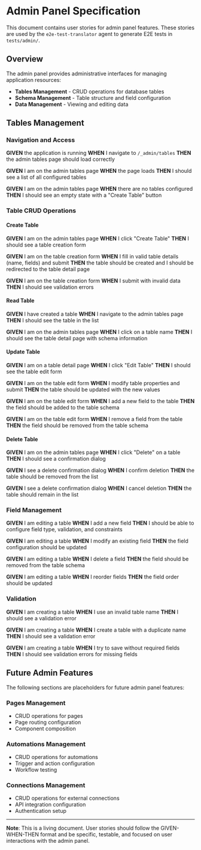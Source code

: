 # Admin Panel Specification

This document contains user stories for admin panel features. These stories are used by the `e2e-test-translator` agent to generate E2E tests in `tests/admin/`.

## Overview

The admin panel provides administrative interfaces for managing application resources:

- **Tables Management** - CRUD operations for database tables
- **Schema Management** - Table structure and field configuration
- **Data Management** - Viewing and editing data

## Tables Management

### Navigation and Access

**GIVEN** the application is running **WHEN** I navigate to `/_admin/tables` **THEN** the admin tables page should load correctly

**GIVEN** I am on the admin tables page **WHEN** the page loads **THEN** I should see a list of all configured tables

**GIVEN** I am on the admin tables page **WHEN** there are no tables configured **THEN** I should see an empty state with a "Create Table" button

### Table CRUD Operations

#### Create Table

**GIVEN** I am on the admin tables page **WHEN** I click "Create Table" **THEN** I should see a table creation form

**GIVEN** I am on the table creation form **WHEN** I fill in valid table details (name, fields) and submit **THEN** the table should be created and I should be redirected to the table detail page

**GIVEN** I am on the table creation form **WHEN** I submit with invalid data **THEN** I should see validation errors

#### Read Table

**GIVEN** I have created a table **WHEN** I navigate to the admin tables page **THEN** I should see the table in the list

**GIVEN** I am on the admin tables page **WHEN** I click on a table name **THEN** I should see the table detail page with schema information

#### Update Table

**GIVEN** I am on a table detail page **WHEN** I click "Edit Table" **THEN** I should see the table edit form

**GIVEN** I am on the table edit form **WHEN** I modify table properties and submit **THEN** the table should be updated with the new values

**GIVEN** I am on the table edit form **WHEN** I add a new field to the table **THEN** the field should be added to the table schema

**GIVEN** I am on the table edit form **WHEN** I remove a field from the table **THEN** the field should be removed from the table schema

#### Delete Table

**GIVEN** I am on the admin tables page **WHEN** I click "Delete" on a table **THEN** I should see a confirmation dialog

**GIVEN** I see a delete confirmation dialog **WHEN** I confirm deletion **THEN** the table should be removed from the list

**GIVEN** I see a delete confirmation dialog **WHEN** I cancel deletion **THEN** the table should remain in the list

### Field Management

**GIVEN** I am editing a table **WHEN** I add a new field **THEN** I should be able to configure field type, validation, and constraints

**GIVEN** I am editing a table **WHEN** I modify an existing field **THEN** the field configuration should be updated

**GIVEN** I am editing a table **WHEN** I delete a field **THEN** the field should be removed from the table schema

**GIVEN** I am editing a table **WHEN** I reorder fields **THEN** the field order should be updated

### Validation

**GIVEN** I am creating a table **WHEN** I use an invalid table name **THEN** I should see a validation error

**GIVEN** I am creating a table **WHEN** I create a table with a duplicate name **THEN** I should see a validation error

**GIVEN** I am creating a table **WHEN** I try to save without required fields **THEN** I should see validation errors for missing fields

## Future Admin Features

The following sections are placeholders for future admin panel features:

### Pages Management

- CRUD operations for pages
- Page routing configuration
- Component composition

### Automations Management

- CRUD operations for automations
- Trigger and action configuration
- Workflow testing

### Connections Management

- CRUD operations for external connections
- API integration configuration
- Authentication setup

---

**Note**: This is a living document. User stories should follow the GIVEN-WHEN-THEN format and be specific, testable, and focused on user interactions with the admin panel.
